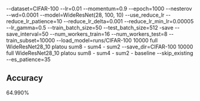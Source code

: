 --dataset=CIFAR-100 --lr=0.01 --momentum=0.9 --epoch=1000 --nesterov --wd=0.0001 --model=WideResNet(28, 100, 10) --use_reduce_lr --reduce_lr_patience=10 --reduce_lr_delta=0.001 --reduce_lr_min_lr=0.00005 --lr_gamma=0.5 --train_batch_size=50 --test_batch_size=512 -save --save_interval=50 --num_workers_train=16 --num_workers_test=8 --train_subset=10000 --load_model=runs/CIFAR-100 10000 full WideResNet28_10 platou sum8 - sum4 - sum2 --save_dir=CIFAR-100 10000 full WideResNet28_10 platou sum8 - sum4 - sum2 - baseline --skip_existing --es_patience=35
## Accuracy
 64.990%